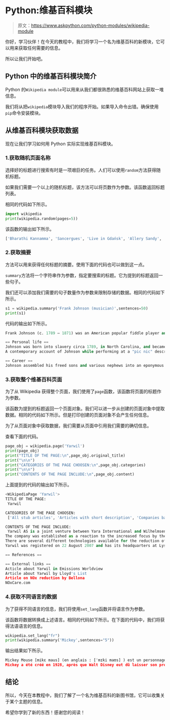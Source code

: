 # Python:维基百科模块

> 原文：<https://www.askpython.com/python-modules/wikipedia-module>

你好，学习伙伴！在今天的教程中，我们将学习一个名为维基百科的新模块，它可以用来获取任何需要的信息。

所以让我们开始吧。

## Python 中的维基百科模块简介

Python 的`Wikipedia module`可以用来从我们都很熟悉的维基百科网站上获取一堆信息。

我们将从把`wikipedia`模块导入我们的程序开始。如果导入命令出错。确保使用`pip`命令安装模块。

## 从维基百科模块获取数据

现在让我们学习如何用 Python 实际实现维基百科模块。

### 1.获取随机页面名称

选择好的标题进行搜索有时是一项艰巨的任务。人们可以使用`random`方法获得随机标题。

如果我们需要一个以上的随机标题，该方法可以将页数作为参数。该函数返回标题列表。

相同的代码如下所示。

```py
import wikipedia 
print(wikipedia.random(pages=5))

```

该函数的输出如下所示。

```py
['Bharathi Kannamma', 'Sancergues', 'Live in Gdańsk', 'Allery Sandy', 'Ronald (disambiguation)']

```

### 2.获取摘要

方法可以用来获得任何标题的摘要。使用下面的代码也可以做到这一点。

`summary`方法将一个字符串作为参数，指定要搜索的标题。它为提到的标题返回一些句子。

我们还可以添加我们需要的句子数量作为参数来限制存储的数据。相同的代码如下所示。

```py
s1 = wikipedia.summary('Frank Johnson (musician)',sentences=50) 
print(s1) 

```

代码的输出如下所示。

```py
Frank Johnson (c. 1789 – 1871) was an American popular fiddle player and brass band leader based in North Carolina, near Wilmington, United States, for most of the nineteenth century. Although largely forgotten by history books and often confused with composer Francis "Frank" Johnson, he helped define the sound of African-American fiddle and brass-band music in the mid-19th century.

== Personal life ==
Johnson was born into slavery circa 1789, in North Carolina, and became a free man sometime before 1830\. He showed a talent for music early on and established himself as a popular fiddle player for dances. Using money he earned from performances, he bought the freedom of himself, his wife and his children.
A contemporary account of Johnson while performing at a "pic nic" describes him: "To say that he is handsome would not be strictly true, and still, when he is living so full of music that his features follow the changes of his tune, it is fair to say he looks very 'becoming'."He was buried in Pine Forest Cemetery, Wilmington, after a well-attended funeral: "the largest, we think, that has ever occurred in this city, it being estimated that there were at least two thousand persons in the procession, including the colored fire companies in uniform, with standards draped in mourning, the colored Masonic fraternity in regalia, etc., the whole preceded by a brass band."

== Career ==
Johnson assembled his freed sons and various nephews into an eponymous brass band by 1830\. The band consisted of about 15 members. Johnson himself played many instruments, but was known for his mastery of the fiddle, clarinet, and cornet. The Frank Johnson Band was popular with white planters and often played for state fairs, picnics, cotillions, college commencement balls (e.g., at Chapel Hill, North Carolina), and political rallies (but only for Democrats).

```

### 3.获取整个维基百科页面

为了从 Wikipedia 获得整个页面，我们使用了`page`函数，该函数将页面的标题作为参数。

该函数为提到的标题返回一个页面对象。我们可以进一步从创建的页面对象中提取数据。相同的代码如下所示。但是打印创建的页面对象不会产生任何信息。

为了从页面对象中获取数据，我们需要从页面中引用我们需要的确切信息。

查看下面的代码。

```py
page_obj = wikipedia.page('Yarwil')
print(page_obj)
print("TITLE OF THE PAGE:\n",page_obj.original_title)
print("\n\n")
print("CATEGORIES OF THE PAGE CHOOSEN:\n",page_obj.categories)
print("\n\n")
print("CONTENTS OF THE PAGE INCLUDE:\n",page_obj.content)

```

上面提到的代码的输出如下所示。

```py
<WikipediaPage 'Yarwil'>
TITLE OF THE PAGE:
 Yarwil

CATEGORIES OF THE PAGE CHOOSEN:
 ['All stub articles', 'Articles with short description', 'Companies based in Bærum', 'Norwegian company stubs', 'Short description matches Wikidata', 'Technology companies of Norway', 'Use dmy dates from January 2014']

CONTENTS OF THE PAGE INCLUDE:
 Yarwil AS is a joint venture between Yara International and Wilhelmsen Maritime Services. The Norwegian registered company provides systems for reduction of NOx emissions from ship engines. The technology is based on the Selective Catalytic Reduction (SCR) method using Urea as a reactant. This method can reduce NOx emissions from ships by as much as 95%.
The company was established as a reaction to the increased focus by the global community on emissions to air from the maritime industry.  New IMO regulations, MEPC 58, are in place, which demand a reduction in NOx emissions from ships globally of 20% by 2011 and 80% by 2016.
There are several different technologies available for the reduction of NOx, however the Selective Catalytic Reduction method is the only known technology that can reach the 2016 target of 80%.
Yarwil was registered on 22 August 2007 and has its headquarters at Lysaker just outside Oslo in Norway.On 21 October 2013 a press release was issued by Yara International stating they had acquired full ownership of Yarwil and that the company would become part of their NOxCare initiative as of 1 January 2014.

== References ==

== External links ==
Acticle about Yarwil in Emissions Worldview
Article about Yarwil by Lloyd's List
Article on NOx reduction by Bellona
NOxCare.com

```

### 4.获取不同语言的数据

为了获得不同语言的信息，我们将使用`set_lang`函数并将语言作为参数。

该函数将数据转换成上述语言。相同的代码如下所示。在下面的代码中，我们将获得法语语言的信息。

```py
wikipedia.set_lang("fr")
print(wikipedia.summary('Mickey',sentences="5"))

```

输出结果如下所示。

```py
Mickey Mouse [mikɛ maus] (en anglais : [ˈmɪki maʊs] ) est un personnage de fiction américain appartenant à l'univers Disney, apparaissant principalement dans des dessins animés, dans des bandes dessinées et des jeux vidéo. Véritable ambassadeur de la Walt Disney Company, il est présent dans la plupart des secteurs d'activité de la société, que ce soit l'animation, la télévision, les parcs d'attractions ou les produits de consommation. Mickey est utilisé comme un vecteur de communication et ses qualités doivent respecter la morale prônée par « Disney », que ce soit par Walt ou par l'entreprise elle-même. Mickey Mouse est connu et reconnu dans le monde entier, sa célèbre silhouette formée de trois cercles étant devenue indissociable de la marque Disney.
Mickey a été créé en 1928, après que Walt Disney eut dû laisser son premier personnage créé avec Ub Iwerks, Oswald le lapin chanceux, à son producteur.

```

## 结论

所以，今天在本教程中，我们了解了一个名为维基百科的新图书馆，它可以收集关于某个主题的信息。

希望你学到了新的东西！感谢您的阅读！